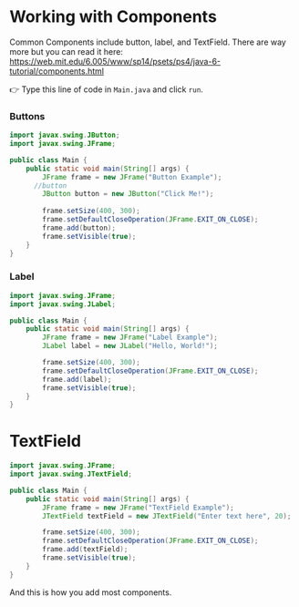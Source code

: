# Working with Components

Common Components include button, label, and TextField. There are way more but you can read it here:
https://web.mit.edu/6.005/www/sp14/psets/ps4/java-6-tutorial/components.html

👉 Type this line of code in `Main.java` and click `run`. 

### Buttons 

```java
import javax.swing.JButton;
import javax.swing.JFrame;

public class Main {
    public static void main(String[] args) {
        JFrame frame = new JFrame("Button Example");
      //button
        JButton button = new JButton("Click Me!");
        
        frame.setSize(400, 300);
        frame.setDefaultCloseOperation(JFrame.EXIT_ON_CLOSE);
        frame.add(button);
        frame.setVisible(true);
    }
}

```

### Label

```java
import javax.swing.JFrame;
import javax.swing.JLabel;

public class Main {
    public static void main(String[] args) {
        JFrame frame = new JFrame("Label Example");
        JLabel label = new JLabel("Hello, World!");

        frame.setSize(400, 300);
        frame.setDefaultCloseOperation(JFrame.EXIT_ON_CLOSE);
        frame.add(label);
        frame.setVisible(true);
    }
}

```

# TextField
```java
import javax.swing.JFrame;
import javax.swing.JTextField;

public class Main {
    public static void main(String[] args) {
        JFrame frame = new JFrame("TextField Example");
        JTextField textField = new JTextField("Enter text here", 20);

        frame.setSize(400, 300);
        frame.setDefaultCloseOperation(JFrame.EXIT_ON_CLOSE);
        frame.add(textField);
        frame.setVisible(true);
    }
}

```

And this is how you add most components.